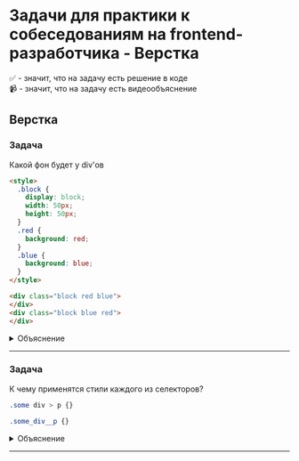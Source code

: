 # Задачи для практики к собеседованиям на frontend-разработчика - Верстка

✅ - значит, что на задачу есть решение в коде  
📹 - значит, что на задачу есть видеообъяснение

## Верстка

### Задача

Какой фон будет у div'ов

```html
<style>
  .block {
    display: block;
    width: 50px;
    height: 50px;
  }
  .red {
    background: red;
  }
  .blue {
    background: blue;
  }
</style>

<div class="block red blue">
</div>
<div class="block blue red">
</div>
```


<details>
  <summary>Объяснение</summary>

  Важно помнить, что важно не то, как селектора прописаны в HTML, а то, какая очередность их объявления в CSS.   
  Так как red и blue - это классы, то их вес равен 100. Если веса селекторов равны, то применяется тот, что находится ниже.

  Итого, оба блока будут синего цвета

</details>

 ---
 <!--  ------------------------------------------------------------------------------------------------------------------------------------------------------- -->


### Задача

К чему применятся стили каждого из селекторов?

```css
.some div > p {}

.some_div__p {}
```


<details>
  <summary>Объяснение</summary>

**  Селектор 1:**
  - `.some` - селектор по классу
  - `div` - селектор по тегу
  - `>` - обращение к вложенным элементам первого уровня
  - `p` - селектор по тегу

Итого: обращение ко всем тегам p, которые лежат на первом уровне вложенности тега div, который в свою очередь нахзодится в элементе с классов .some

```html
<div class="some">
  // любое количество вложенности HTML
  <div>
   ** <p>Здесь стиль будет применен</p>**

    <div>
      <div>
       ** <p>Здесь стиль НЕ будет применен</p>**
      </div>
    </div>
  </div>
</div>
```

**Селектор 2:**
- `.some_div__p` - селектор по классу, в названии которого присутствует _. Обращения по тегам здесь нет. Следовательно применен стиль будет к любому элементу, у которого есть класс `some_div__p`
 
</details>

 ---
 <!--  ------------------------------------------------------------------------------------------------------------------------------------------------------- -->
